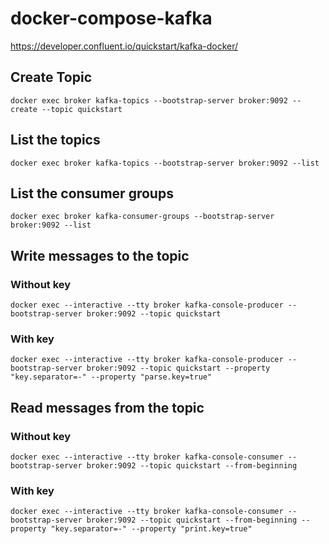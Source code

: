 # docker-compose-kafka
https://developer.confluent.io/quickstart/kafka-docker/
## Create Topic
```
docker exec broker kafka-topics --bootstrap-server broker:9092 --create --topic quickstart
```
## List the topics
```
docker exec broker kafka-topics --bootstrap-server broker:9092 --list
```
## List the consumer groups
```
docker exec broker kafka-consumer-groups --bootstrap-server broker:9092 --list
```
## Write messages to the topic
### Without key
```
docker exec --interactive --tty broker kafka-console-producer --bootstrap-server broker:9092 --topic quickstart
```
### With key
```
docker exec --interactive --tty broker kafka-console-producer --bootstrap-server broker:9092 --topic quickstart --property "key.separator=-" --property "parse.key=true"
```
## Read messages from the topic
### Without key
```
docker exec --interactive --tty broker kafka-console-consumer --bootstrap-server broker:9092 --topic quickstart --from-beginning
```
### With key
```
docker exec --interactive --tty broker kafka-console-consumer --bootstrap-server broker:9092 --topic quickstart --from-beginning --property "key.separator=-" --property "print.key=true"
```
